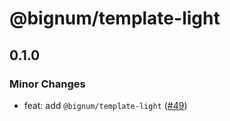 # @bignum/template-light

## 0.1.0

### Minor Changes

- feat: add `@bignum/template-light` ([#49](https://github.com/ota-meshi/bignum/pull/49))
